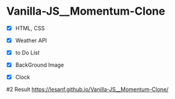 # Vanilla-JS__Momentum-Clone

- [x] HTML, CSS
- [x] Weather API
- [x] to Do List
- [x] BackGround Image
- [x] Clock


#2 Result
https://lesanf.github.io/Vanilla-JS__Momentum-Clone/
